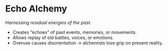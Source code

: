 # Echo Alchemy
_Harnessing residual energies of the past._

- Creates “echoes” of past events, memories, or movements.  
- Allows replay of old battles, voices, or emotions.  
- Overuse causes disorientation → alchemists lose grip on present reality.  
